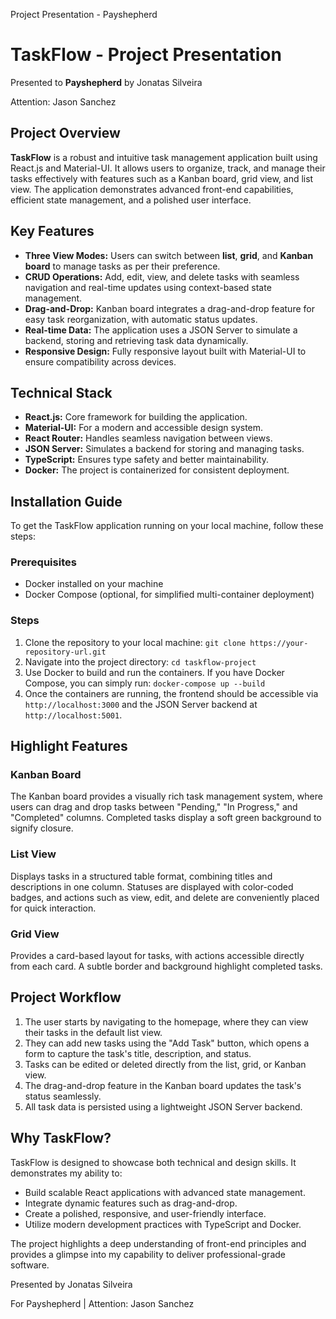 Project Presentation - Payshepherd
 
TaskFlow - Project Presentation
===============================

Presented to **Payshepherd** by Jonatas Silveira

Attention: Jason Sanchez

Project Overview
----------------

**TaskFlow** is a robust and intuitive task management application built using React.js and Material-UI. It allows users to organize, track, and manage their tasks effectively with features such as a Kanban board, grid view, and list view. The application demonstrates advanced front-end capabilities, efficient state management, and a polished user interface.

Key Features
------------

*   **Three View Modes:** Users can switch between **list**, **grid**, and **Kanban board** to manage tasks as per their preference.
*   **CRUD Operations:** Add, edit, view, and delete tasks with seamless navigation and real-time updates using context-based state management.
*   **Drag-and-Drop:** Kanban board integrates a drag-and-drop feature for easy task reorganization, with automatic status updates.
*   **Real-time Data:** The application uses a JSON Server to simulate a backend, storing and retrieving task data dynamically.
*   **Responsive Design:** Fully responsive layout built with Material-UI to ensure compatibility across devices.

Technical Stack
---------------

*   **React.js:** Core framework for building the application.
*   **Material-UI:** For a modern and accessible design system.
*   **React Router:** Handles seamless navigation between views.
*   **JSON Server:** Simulates a backend for storing and managing tasks.
*   **TypeScript:** Ensures type safety and better maintainability.
*   **Docker:** The project is containerized for consistent deployment.

Installation Guide
------------------

To get the TaskFlow application running on your local machine, follow these steps:

### Prerequisites

*   Docker installed on your machine
*   Docker Compose (optional, for simplified multi-container deployment)

### Steps

1.  Clone the repository to your local machine: `git clone https://your-repository-url.git`
2.  Navigate into the project directory: `cd taskflow-project`
3.  Use Docker to build and run the containers. If you have Docker Compose, you can simply run: `docker-compose up --build`
4.  Once the containers are running, the frontend should be accessible via `http://localhost:3000` and the JSON Server backend at `http://localhost:5001`.

Highlight Features
------------------

### Kanban Board

The Kanban board provides a visually rich task management system, where users can drag and drop tasks between "Pending," "In Progress," and "Completed" columns. Completed tasks display a soft green background to signify closure.

### List View

Displays tasks in a structured table format, combining titles and descriptions in one column. Statuses are displayed with color-coded badges, and actions such as view, edit, and delete are conveniently placed for quick interaction.

### Grid View

Provides a card-based layout for tasks, with actions accessible directly from each card. A subtle border and background highlight completed tasks.

Project Workflow
----------------

1.  The user starts by navigating to the homepage, where they can view their tasks in the default list view.
2.  They can add new tasks using the "Add Task" button, which opens a form to capture the task's title, description, and status.
3.  Tasks can be edited or deleted directly from the list, grid, or Kanban view.
4.  The drag-and-drop feature in the Kanban board updates the task's status seamlessly.
5.  All task data is persisted using a lightweight JSON Server backend.

Why TaskFlow?
-------------

TaskFlow is designed to showcase both technical and design skills. It demonstrates my ability to:

*   Build scalable React applications with advanced state management.
*   Integrate dynamic features such as drag-and-drop.
*   Create a polished, responsive, and user-friendly interface.
*   Utilize modern development practices with TypeScript and Docker.

The project highlights a deep understanding of front-end principles and provides a glimpse into my capability to deliver professional-grade software.

Presented by Jonatas Silveira

For Payshepherd | Attention: Jason Sanchez
